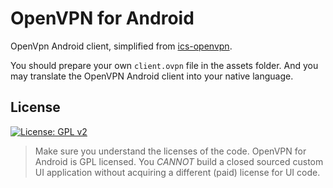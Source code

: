 OpenVPN for Android
=================================
OpenVpn Android client, simplified from [ics-openvpn](https://github.com/schwabe/ics-openvpn).

You should prepare your own `client.ovpn` file in the assets folder.
And you may translate the OpenVPN Android client into your native language. 

License
---------------------------------
[![License: GPL v2](https://img.shields.io/badge/License-GPL%20v2-blue.svg)](https://img.shields.io/badge/License-GPL%20v2-blue.svg)
> Make sure you understand the licenses of the code. OpenVPN for Android is GPL licensed.
> You _CANNOT_ build a closed sourced custom UI application without acquiring a different (paid) license for UI code.
